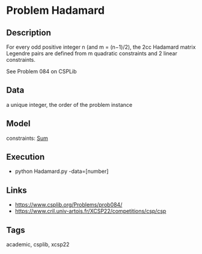 # Problem Hadamard
## Description
For every odd positive integer n (and m = (n−1)/2), the 2cc Hadamard matrix Legendre pairs are defined from m quadratic constraints and 2 linear constraints.

See Problem 084 on CSPLib

## Data
  a unique integer, the order of the problem instance

## Model
  constraints: [Sum](http://pycsp.org/documentation/constraints/Sum)

## Execution
  - python Hadamard.py -data=[number]

## Links
  - https://www.csplib.org/Problems/prob084/
  - https://www.cril.univ-artois.fr/XCSP22/competitions/csp/csp

## Tags
  academic, csplib, xcsp22
